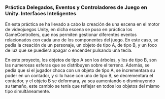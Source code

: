 
### Práctica Delegados, Eventos y Controladores de Juego en Unity. Interfaces Inteligentes


En esta práctica se ha llevado a cabo la creación de una escena en el motor de videojuegos Unity, en dicha escena se puso en práctica los GameControllers, que nos permiten gestionar diferentes eventos relacionados con cada uno de los componentes del juego. En este caso, se pedía la creación de un personaje, un objeto de tipo A, de tipo B, y un foco de luz que se puediera apagar o encender pulsando una tecla.

En este proyecto, los objetos de tipo A son los árboles, y los de tipo B, son las numerosas esferas que se distribuyen sobre el terreno. Además, se pedía que si el jugador choca con un objeto de tipo A, se incrementara su poder en un contador, y si lo hace con uno de tipo B, se decrementara el contador, y el objeto B se deformara, ya sea aumentando o disminuyendo su tamaño, este cambio se tenía que reflejar en todos los objetos del mismo tipo simultáneamente.

